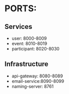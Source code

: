 # PORTS:
## Services
- user: 8000-8009
- event: 8010-8019
- participant: 8020-8030

## Infrastructure
- api-gateway: 8080-8089
- email-service:8090-8099
- naming-server: 8761
